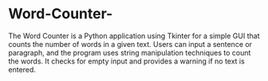 # Word-Counter-
The Word Counter is a Python application using Tkinter for a simple GUI that counts the number of words in a given text. Users can input a sentence or paragraph, and the program uses string manipulation techniques to count the words. It checks for empty input and provides a warning if no text is entered.
